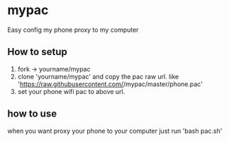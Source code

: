 # mypac
Easy config my phone proxy to my computer

## How to setup
1. fork -> yourname/mypac
2. clone 'yourname/mypac' and copy the pac raw url.
like 'https://raw.githubusercontent.com/<yourname>/mypac/master/phone.pac'
3. set your phone wifi pac to above url.

## how to use
when you want proxy your phone to your computer
just run 'bash pac.sh'
